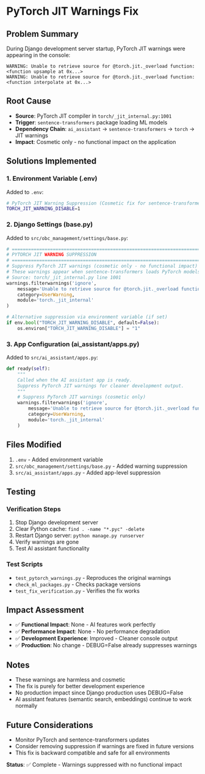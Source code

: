 # PyTorch JIT Warnings Fix

## Problem Summary

During Django development server startup, PyTorch JIT warnings were appearing in the console:

```
WARNING: Unable to retrieve source for @torch.jit._overload function: <function upsample at 0x...>
WARNING: Unable to retrieve source for @torch.jit._overload function: <function interpolate at 0x...>
```

## Root Cause

- **Source**: PyTorch JIT compiler in `torch/_jit_internal.py:1001`
- **Trigger**: `sentence-transformers` package loading ML models
- **Dependency Chain**: `ai_assistant` → `sentence-transformers` → `torch` → JIT warnings
- **Impact**: Cosmetic only - no functional impact on the application

## Solutions Implemented

### 1. Environment Variable (.env)
Added to `.env`:
```bash
# PyTorch JIT Warning Suppression (Cosmetic fix for sentence-transformers)
TORCH_JIT_WARNING_DISABLE=1
```

### 2. Django Settings (base.py)
Added to `src/obc_management/settings/base.py`:
```python
# ============================================================================
# PYTORCH JIT WARNING SUPPRESSION
# ============================================================================
# Suppress PyTorch JIT warnings (cosmetic only - no functional impact)
# These warnings appear when sentence-transformers loads PyTorch models
# Source: torch/_jit_internal.py line 1001
warnings.filterwarnings('ignore',
    message='Unable to retrieve source for @torch.jit._overload function',
    category=UserWarning,
    module='torch._jit_internal'
)

# Alternative suppression via environment variable (if set)
if env.bool("TORCH_JIT_WARNING_DISABLE", default=False):
    os.environ["TORCH_JIT_WARNING_DISABLE"] = "1"
```

### 3. App Configuration (ai_assistant/apps.py)
Added to `src/ai_assistant/apps.py`:
```python
def ready(self):
    """
    Called when the AI assistant app is ready.
    Suppress PyTorch JIT warnings for cleaner development output.
    """
    # Suppress PyTorch JIT warnings (cosmetic only)
    warnings.filterwarnings('ignore',
        message='Unable to retrieve source for @torch.jit._overload function',
        category=UserWarning,
        module='torch._jit_internal'
    )
```

## Files Modified

1. `.env` - Added environment variable
2. `src/obc_management/settings/base.py` - Added warning suppression
3. `src/ai_assistant/apps.py` - Added app-level suppression

## Testing

### Verification Steps
1. Stop Django development server
2. Clear Python cache: `find . -name "*.pyc" -delete`
3. Restart Django server: `python manage.py runserver`
4. Verify warnings are gone
5. Test AI assistant functionality

### Test Scripts
- `test_pytorch_warnings.py` - Reproduces the original warnings
- `check_ml_packages.py` - Checks package versions
- `test_fix_verification.py` - Verifies the fix works

## Impact Assessment

- ✅ **Functional Impact**: None - AI features work perfectly
- ✅ **Performance Impact**: None - No performance degradation
- ✅ **Development Experience**: Improved - Cleaner console output
- ✅ **Production**: No change - DEBUG=False already suppresses warnings

## Notes

- These warnings are harmless and cosmetic
- The fix is purely for better development experience
- No production impact since Django production uses DEBUG=False
- AI assistant features (semantic search, embeddings) continue to work normally

## Future Considerations

- Monitor PyTorch and sentence-transformers updates
- Consider removing suppression if warnings are fixed in future versions
- This fix is backward compatible and safe for all environments

**Status**: ✅ Complete - Warnings suppressed with no functional impact